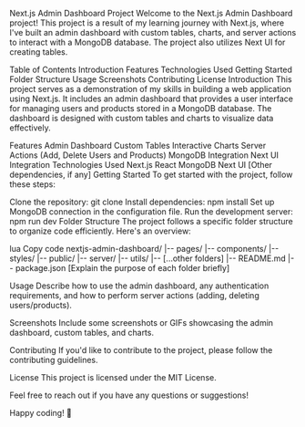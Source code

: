 Next.js Admin Dashboard Project
Welcome to the Next.js Admin Dashboard project! This project is a result of my learning journey with Next.js, where I've built an admin dashboard with custom tables, charts, and server actions to interact with a MongoDB database. The project also utilizes Next UI for creating tables.

Table of Contents
Introduction
Features
Technologies Used
Getting Started
Folder Structure
Usage
Screenshots
Contributing
License
Introduction
This project serves as a demonstration of my skills in building a web application using Next.js. It includes an admin dashboard that provides a user interface for managing users and products stored in a MongoDB database. The dashboard is designed with custom tables and charts to visualize data effectively.

Features
Admin Dashboard
Custom Tables
Interactive Charts
Server Actions (Add, Delete Users and Products)
MongoDB Integration
Next UI Integration
Technologies Used
Next.js
React
MongoDB
Next UI
[Other dependencies, if any]
Getting Started
To get started with the project, follow these steps:

Clone the repository: git clone <repository-url>
Install dependencies: npm install
Set up MongoDB connection in the configuration file.
Run the development server: npm run dev
Folder Structure
The project follows a specific folder structure to organize code efficiently. Here's an overview:

lua
Copy code
nextjs-admin-dashboard/
|-- pages/
|-- components/
|-- styles/
|-- public/
|-- server/
|-- utils/
|-- [...other folders]
|-- README.md
|-- package.json
[Explain the purpose of each folder briefly]

Usage
Describe how to use the admin dashboard, any authentication requirements, and how to perform server actions (adding, deleting users/products).

Screenshots
Include some screenshots or GIFs showcasing the admin dashboard, custom tables, and charts.

Contributing
If you'd like to contribute to the project, please follow the contributing guidelines.

License
This project is licensed under the MIT License.

Feel free to reach out if you have any questions or suggestions!

Happy coding! 🚀
